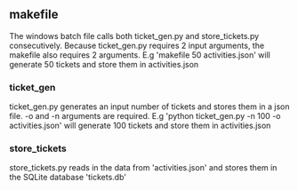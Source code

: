 ## makefile
The windows batch file calls both ticket_gen.py and store_tickets.py consecutively. Because ticket_gen.py requires 2 input arguments, the makefile also requires 2 arguments.
E.g 'makefile 50 activities.json' will generate 50 tickets and store them in activities.json

### ticket_gen
ticket_gen.py generates an input number of tickets and stores them in a json file. 
-o and -n arguments are required.
E.g 'python ticket_gen.py -n 100 -o activities.json' will generate 100 tickets and store them in activities.json

### store_tickets
store_tickets.py reads in the data from 'activities.json' and stores them in the SQLite database 'tickets.db'
